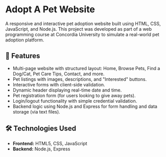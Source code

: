 # Adopt A Pet Website

A responsive and interactive pet adoption website built using HTML, CSS, JavaScript, and Node.js. This project was developed as part of a web programming course at Concordia University to simulate a real-world pet adoption platform.

## 📌 Features

- Multi-page website with structured layout: Home, Browse Pets, Find a Dog/Cat, Pet Care Tips, Contact, and more.
- Pet listings with images, descriptions, and "Interested" buttons.
- Interactive forms with client-side validation.
- Dynamic header displaying real-time date and time.
- Pet registration form (for users looking to give away pets).
- Login/logout functionality with simple credential validation.
- Backend logic using Node.js and Express for form handling and data storage (via text files).

## 🛠️ Technologies Used

- **Frontend:** HTML5, CSS, JavaScript
- **Backend:** Node.js, Express
